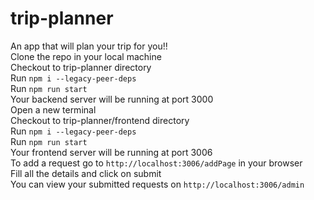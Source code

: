 # trip-planner
An app that will plan your trip for you!!  
Clone the repo in your local machine  
Checkout to trip-planner directory  
Run `npm i --legacy-peer-deps`  
Run `npm run start`  
Your backend server will be running at port 3000  
Open a new terminal  
Checkout to trip-planner/frontend directory  
Run `npm i --legacy-peer-deps`  
Run `npm run start`  
Your frontend server will be running at port 3006  
To add a request go to `http://localhost:3006/addPage` in your browser  
Fill all the details and click on submit  
You can view your submitted requests on `http://localhost:3006/admin`
